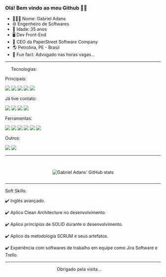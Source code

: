 ### Olá! Bem vindo ao meu Github 🤙🏼

- 🙋🏻‍♂️ Nome: Gabriel Adans
- ⚙️ Engenheiro de Softwares
- 🎂 Idade: 35 anos
- 🖥️ Dev Front-End
- 🏢 CEO da PaperStreet Software Company
- 🌎 Petrolina, PE - Brasil
- 🤡 Fun fact: Advogado nas horas vagas...
___

<img src="https://camo.githubusercontent.com/94b33bd991f6c3135af747bdf27361be43e797c0fce678b62ed5aef57e9d8bd7/68747470733a2f2f6d65646961322e67697068792e636f6d2f6d656469612f51737347456d706b79454f684243623765312f67697068792e6769663f6369643d656366303565343761306e336769316266716e74716d6f62386739616964316f796a327772336473336d67373030626c267269643d67697068792e676966" width="15" height="15"> Tecnologias:


Principais:

![](https://img.shields.io/badge/React-20232A?style=for-the-badge&logo=react&logoColor=61DAFB) ![](https://img.shields.io/badge/Tailwind_CSS-38B2AC?style=for-the-badge&logo=tailwind-css&logoColor=white) ![](https://img.shields.io/badge/JavaScript-323330?style=for-the-badge&logo=javascript&logoColor=F7DF1E) ![](https://img.shields.io/badge/HTML5-E34F26?style=for-the-badge&logo=html5&logoColor=white) ![](https://img.shields.io/badge/CSS3-1572B6?style=for-the-badge&logo=css3&logoColor=white)

Já tive contato:

![](https://img.shields.io/badge/AngularJS-E23237?style=for-the-badge&logo=angularjs&logoColor=white) ![](https://img.shields.io/badge/Vue.js-35495E?style=for-the-badge&logo=vue.js&logoColor=4FC08D) ![](https://img.shields.io/badge/Sass-CC6699?style=for-the-badge&logo=sass&logoColor=white) ![](https://camo.githubusercontent.com/a00920b123df05b3df5e368e509f18bacd65bc5909698fb42be5f35063550f47/68747470733a2f2f696d672e736869656c64732e696f2f62616467652f747970657363726970742d2532333030374143432e7376673f7374796c653d666f722d7468652d6261646765266c6f676f3d74797065736372697074266c6f676f436f6c6f723d7768697465)

Ferramentas:

![](https://img.shields.io/badge/GIT-E44C30?style=for-the-badge&logo=git&logoColor=white) ![](https://img.shields.io/badge/GitHub-100000?style=for-the-badge&logo=github&logoColor=white) ![](https://camo.githubusercontent.com/513e03fc97acb466e27d445394532ade8d90363a266a4e8ff9526e2c49db0f67/68747470733a2f2f696d672e736869656c64732e696f2f62616467652f56697375616c5f53747564696f5f436f64652d3030373844343f7374796c653d666f722d7468652d6261646765266c6f676f3d76697375616c25323073747564696f253230636f6465266c6f676f436f6c6f723d7768697465) ![](https://img.shields.io/badge/Figma-F24E1E?style=for-the-badge&logo=figma&logoColor=white) ![](https://img.shields.io/badge/Jira-0052CC?style=for-the-badge&logo=Jira&logoColor=white) ![](https://img.shields.io/badge/Notion-000000?style=for-the-badge&logo=notion&logoColor=white)

Outros:

![](https://camo.githubusercontent.com/c402bd25609922ab7160b91524aeb125a2e664070816aeb6dd66af9c41f70087/68747470733a2f2f696d672e736869656c64732e696f2f62616467652f426f6f7473747261702d3536334437433f7374796c653d666f722d7468652d6261646765266c6f676f3d626f6f747374726170266c6f676f436f6c6f723d7768697465) ![](https://camo.githubusercontent.com/2f7f771079c71b8f4507a8f9fafe7739d210d383d926945fa199e10d8322d75e/68747470733a2f2f696d672e736869656c64732e696f2f62616467652f4d61726b646f776e2d3030303030303f7374796c653d666f722d7468652d6261646765266c6f676f3d6d61726b646f776e266c6f676f436f6c6f723d7768697465)

___
<br />
<div style="display:flex; justify-content:center;">

![Gabriel Adans' GitHub stats](https://github-readme-stats.vercel.app/api?username=GabrielAdans&show_icons=true&theme=radical)</div>

___

Soft Skills:

✔️ Inglês avançado.

✔️ Aplico Clean Architecture no desenvolvimento.

✔️ Aplico princípios de SOLID durante o desenvolvimento.

✔️ Aplico da metodologia SCRUM e seus artefatos.

✔️ Experiência com softwares de trabalho em equipe como Jira Software e Trello.
___

<div style="display:flex; justify-content:center;">
Obrigado pela visita...
<img src="https://camo.githubusercontent.com/773b939032b4ca793248ad0f6106af7a167be1db0e3e0f66a6982b4dde47f578/68747470733a2f2f6d656469612e67697068792e636f6d2f6d656469612f376a32686679655663447466322f67697068792e676966" width="25" height="15"></div>




